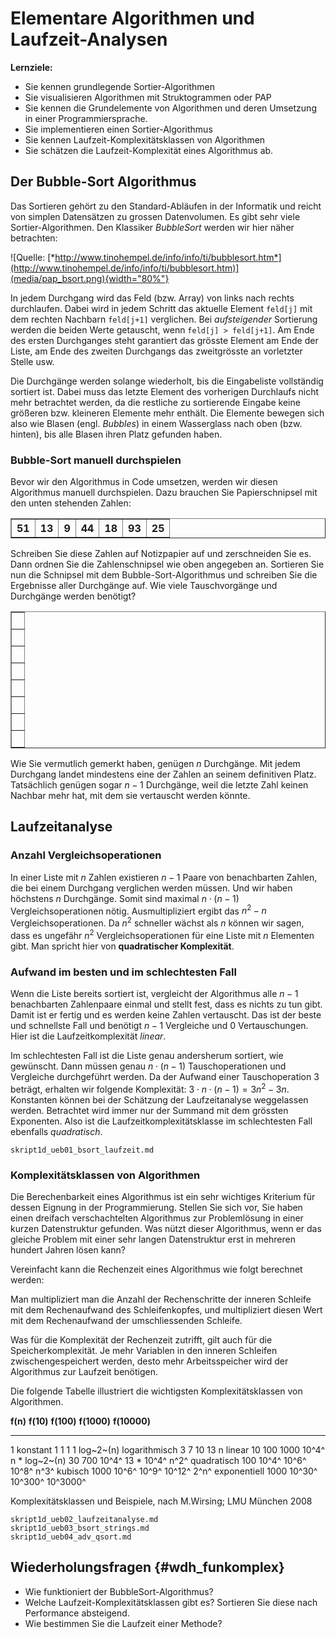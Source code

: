 Elementare Algorithmen und Laufzeit-Analysen
=============================================

**Lernziele:**

* Sie kennen grundlegende Sortier-Algorithmen
* Sie visualisieren Algorithmen mit Struktogrammen oder PAP
* Sie kennen die Grundelemente von Algorithmen und deren Umsetzung in einer Programmiersprache.
* Sie implementieren einen Sortier-Algorithmus
* Sie kennen Laufzeit-Komplexitätsklassen von Algorithmen
* Sie schätzen die Laufzeit-Komplexität eines Algorithmus ab.


Der Bubble-Sort Algorithmus
-------------------------------------------------
Das Sortieren gehört zu den Standard-Abläufen in der Informatik und
reicht von simplen Datensätzen zu grossen Datenvolumen. Es gibt sehr
viele Sortier-Algorithmen. Den Klassiker *BubbleSort* werden wir hier näher betrachten:

![Quelle:
[*http://www.tinohempel.de/info/info/ti/bubblesort.htm*](http://www.tinohempel.de/info/info/ti/bubblesort.htm)](media/pap_bsort.png){width="80%"}


In jedem Durchgang wird das Feld (bzw. Array) von links nach rechts
durchlaufen. Dabei wird in jedem Schritt das aktuelle Element `feld[j]`
mit dem rechten Nachbarn `feld[j+1]` verglichen. Bei *aufsteigender*
Sortierung werden die beiden Werte getauscht, wenn `feld[j] > feld[j+1]`. 
Am Ende des ersten Durchganges steht garantiert das grösste Element am Ende der
Liste, am Ende des zweiten Durchgangs das zweitgrösste an vorletzter Stelle usw.

Die Durchgänge werden solange wiederholt, bis die Eingabeliste
vollständig sortiert ist. Dabei muss das letzte Element des vorherigen
Durchlaufs nicht mehr betrachtet werden, da die restliche zu sortierende
Eingabe keine größeren bzw. kleineren Elemente mehr enthält. Die
Elemente bewegen sich also wie Blasen (engl. *Bubbles*) in einem Wasserglass
nach oben (bzw. hinten), bis alle Blasen ihren Platz gefunden haben.

### Bubble-Sort manuell durchspielen

Bevor wir den Algorithmus in Code umsetzen, werden wir diesen
Algorithmus manuell durchspielen. Dazu brauchen Sie Papierschnipsel mit
den unten stehenden Zahlen:

<table border = 1>
<tr>
<th>51</th><th>13</th><th> 9</th><th> 44</th><th> 18</th><th> 93</th><th> 25</th>
</tr>
</table>

Schreiben Sie diese Zahlen auf Notizpapier auf und zerschneiden Sie es.
Dann ordnen Sie die Zahlenschnipsel wie oben angegeben an. Sortieren Sie
nun die Schnipsel mit dem Bubble-Sort-Algorithmus und schreiben Sie die
Ergebnisse aller Durchgänge auf. Wie viele Tauschvorgänge und Durchgänge
werden benötigt?

<table width="100%" border = 1>
<tr>
<td>&nbsp;</td>
</tr>
<tr>
<td>&nbsp;</td>
</tr>
<tr>
<td>&nbsp;</td>
</tr>
<tr>
<td>&nbsp;</td>
</tr>
<tr>
<td>&nbsp;</td>
</tr>
<tr>
<td>&nbsp;</td>
</tr>
<tr>
<td>&nbsp;</td>
</tr>
<tr>
<td>&nbsp;</td>
</tr>

</table>

Wie Sie vermutlich gemerkt haben, genügen $n$ Durchgänge. Mit jedem
Durchgang landet mindestens eine der Zahlen an seinem definitiven Platz. Tatsächlich genügen sogar $n-1$ Durchgänge, weil die letzte Zahl keinen Nachbar mehr hat, mit dem sie vertauscht werden könnte.

## Laufzeitanalyse

### Anzahl Vergleichsoperationen

In einer Liste mit $n$ Zahlen existieren $n-1$ Paare von benachbarten
Zahlen, die bei einem Durchgang verglichen werden müssen. Und wir haben
höchstens $n$ Durchgänge. Somit sind maximal $n \cdot (n-1)$ Vergleichsoperationen
 nötig. Ausmultipliziert ergibt das $n^2-n$ Vergleichsoperationen. Da $n^2$ schneller wächst als $n$ können wir sagen, dass es ungefähr $n^2$ Vergleichsoperationen für eine Liste mit $n$ Elementen gibt. Man spricht hier von **quadratischer Komplexität**.

### Aufwand im besten und im schlechtesten Fall

Wenn die Liste bereits sortiert ist, vergleicht der Algorithmus alle
$n-1$ benachbarten Zahlenpaare einmal und stellt fest, dass es nichts zu
tun gibt. Damit ist er fertig und es werden keine Zahlen vertauscht. Das
ist der beste und schnellste Fall und benötigt $n-1$ Vergleiche und 0
Vertauschungen. Hier ist die Laufzeitkomplexität *linear*.

Im schlechtesten Fall ist die Liste genau andersherum sortiert, wie gewünscht. Dann müssen genau $n \cdot (n-1)$ Tauschoperationen und Vergleiche durchgeführt werden. Da der Aufwand einer Tauschoperation $3$ beträgt, erhalten wir folgende Komplexität: $3 \cdot n \cdot (n-1) = 3n^2 - 3n$. Konstanten können bei der Schätzung der Laufzeitanalyse weggelassen werden. Betrachtet wird immer nur der Summand mit dem grössten Exponenten.  Also ist die Laufzeitkomplexitätsklasse im schlechtesten Fall ebenfalls *quadratisch*.

```include
skript1d_ueb01_bsort_laufzeit.md
```


### Komplexitätsklassen von Algorithmen

Die Berechenbarkeit eines Algorithmus ist ein sehr wichtiges Kriterium
für dessen Eignung in der Programmierung. Stellen Sie sich vor, Sie
haben einen dreifach verschachtelten Algorithmus zur Problemlösung in
einer kurzen Datenstruktur gefunden. Was nützt dieser Algorithmus, wenn
er das gleiche Problem mit einer sehr langen Datenstruktur erst in
mehreren hundert Jahren lösen kann?

Vereinfacht kann die Rechenzeit eines Algorithmus wie folgt berechnet
werden:

Man multipliziert man die Anzahl der Rechenschritte der inneren
Schleife mit dem Rechenaufwand des Schleifenkopfes, und multipliziert
diesen Wert mit dem Rechenaufwand der umschliessenden Schleife.

Was für die Komplexität der Rechenzeit zutrifft, gilt auch für die
Speicherkomplexität. Je mehr Variablen in den inneren Schleifen
zwischengespeichert werden, desto mehr Arbeitsspeicher wird der
Algorithmus zur Laufzeit benötigen.

Die folgende Tabelle illustriert die wichtigsten Komplexitätsklassen von
Algorithmen.

**f(n)**                         **f(10)**   **f(100)**   **f(1000)**   **f(10000)**
---------------- --------------- ----------- ------------ ------------- --------------
1                konstant        1           1            1             1
log~2~(n)        logarithmisch   3           7            10            13
n                linear          10          100          1000          10^4^
n \* log~2~(n)                   30          700          10^4^         13 \* 10^4^
n^2^             quadratisch     100         10^4^        10^6^         10^8^
n^3^             kubisch         1000        10^6^        10^9^         10^12^
2^n^             exponentiell    1000        10^30^       10^300^       10^3000^

Komplexitätsklassen und Beispiele, nach M.Wirsing; LMU
München 2008

```include
skript1d_ueb02_laufzeitanalyse.md
skript1d_ueb03_bsort_strings.md
skript1d_ueb04_adv_qsort.md
```

## Wiederholungsfragen {#wdh_funkomplex}

* Wie funktioniert der BubbleSort-Algorithmus?
* Welche Laufzeit-Komplexitätsklassen gibt es? Sortieren Sie diese nach Performance absteigend.
* Wie bestimmen Sie die Laufzeit einer Methode?

